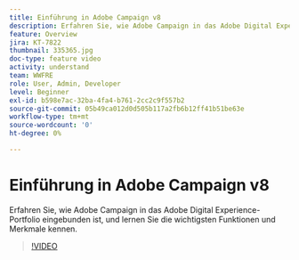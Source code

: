 ```yaml
---
title: Einführung in Adobe Campaign v8
description: Erfahren Sie, wie Adobe Campaign in das Adobe Digital Experience-Portfolio eingebunden ist, und lernen Sie die wichtigsten Funktionen und Merkmale kennen.
feature: Overview
jira: KT-7822
thumbnail: 335365.jpg
doc-type: feature video
activity: understand
team: WWFRE
role: User, Admin, Developer
level: Beginner
exl-id: b598e7ac-32ba-4fa4-b761-2cc2c9f557b2
source-git-commit: 05b49ca012d0d505b117a2fb6b12ff41b51be63e
workflow-type: tm+mt
source-wordcount: '0'
ht-degree: 0%

---
```


# Einführung in Adobe Campaign v8

Erfahren Sie, wie Adobe Campaign in das Adobe Digital Experience-Portfolio eingebunden ist, und lernen Sie die wichtigsten Funktionen und Merkmale kennen.

>[!VIDEO](https://video.tv.adobe.com/v/335365?quality=12&learn=on)
